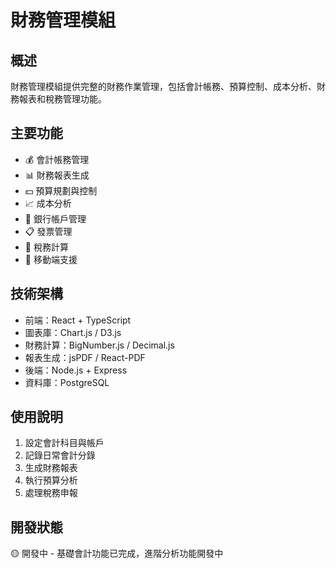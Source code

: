 # 財務管理模組

## 概述
財務管理模組提供完整的財務作業管理，包括會計帳務、預算控制、成本分析、財務報表和稅務管理功能。

## 主要功能
- 💰 會計帳務管理
- 📊 財務報表生成
- 💵 預算規劃與控制
- 📈 成本分析
- 🏦 銀行帳戶管理
- 📋 發票管理
- 🧮 稅務計算
- 📱 移動端支援

## 技術架構
- 前端：React + TypeScript
- 圖表庫：Chart.js / D3.js
- 財務計算：BigNumber.js / Decimal.js
- 報表生成：jsPDF / React-PDF
- 後端：Node.js + Express
- 資料庫：PostgreSQL

## 使用說明
1. 設定會計科目與帳戶
2. 記錄日常會計分錄
3. 生成財務報表
4. 執行預算分析
5. 處理稅務申報

## 開發狀態
🟡 開發中 - 基礎會計功能已完成，進階分析功能開發中
